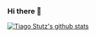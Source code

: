 ### Hi there 👋

<!--
**tiagostutz/tiagostutz** is a ✨ _special_ ✨ repository because its `README.md` (this file) appears on your GitHub profile.

Here are some ideas to get you started:

- 🔭 I’m currently working on ...
- 🌱 I’m currently learning ...
- 👯 I’m looking to collaborate on ...
- 🤔 I’m looking for help with ...
- 💬 Ask me about ...
- 📫 How to reach me: ...
- 😄 Pronouns: ...
- ⚡ Fun fact: ...
-->

[![Tiago Stutz's github stats](https://github-readme-stats.vercel.app/api?username=tiagostutz)](https://github.com/anuraghazra/github-readme-stats)
